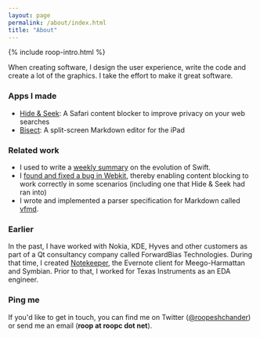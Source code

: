 ```yaml
---
layout: page
permalink: /about/index.html
title: "About"
---
```


<aside class="roop-intro">
<p>{% include roop-intro.html %}</p>
</aside>

When creating software, I design the user experience,
write the code and create a lot of the graphics. I take the
effort to make it great software.

### Apps I made

 * [Hide & Seek][]: A Safari content blocker to improve privacy on your web searches
 * [Bisect][]: A split-screen Markdown editor for the iPad

### Related work

 * I used to write a [weekly summary][lwise] on the evolution of Swift.
 * I [found and fixed a bug in Webkit][webkit_bugfix], thereby enabling
   content blocking to work correctly in some scenarios (including one
   that Hide & Seek had ran into)
 * I wrote and implemented a parser specification for Markdown called
   [vfmd].

### Earlier

In the past, I have worked with Nokia, KDE, Hyves and other customers as
part of a Qt consultancy company called ForwardBias Technologies. During
that time, I created [Notekeeper][], the Evernote client for
Meego-Harmattan and Symbian.  Prior to that, I worked for Texas
Instruments as an EDA engineer.

[Hide & Seek]: /hideandseek/
          "Hide & Seek"
[Bisect]: http://bisectapp.com
          "Bisect: A split-screen Markdown editor for the iPad"

[lwise]: /last-week-in-swift-evolution/
[webkit_bugfix]: https://bugs.webkit.org/show_bug.cgi?id=149873
[vfmd]: http://www.vfmd.org/ "vfmd: Markdown with a spec"

[Notekeeper]: http://www.notekeeperapp.com/n9 "Notekeeper for N9"
[a Qt consultancy company]: http://www.forwardbias.in/ "ForwardBias Technologies"

### Ping me

If you'd like to get in touch, you can find me on Twitter ([@roopeshchander](http://twitter.com/roopeshchander)) or send me an email (**roop at roopc dot net**).
